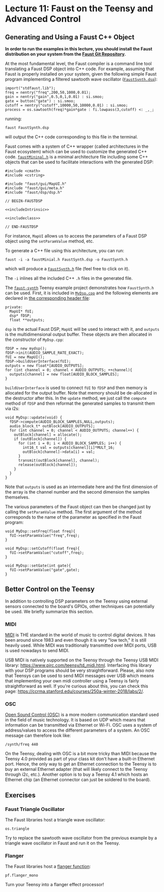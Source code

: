 # Lecture 11: Faust on the Teensy and Advanced Control

## Generating and Using a Faust C++ Object

**In order to run the examples in this lecture, you should install the Faust distribution on your system from the [Faust Git Repository](https://github.com/grame-cncm/faust).**

At the most fundamental level, the Faust compiler is a command line tool translating a Faust DSP object into C++ code. For example, assuming that Faust is properly installed on your system, given the following simple Faust program implementing a filtered sawtooth wave oscillator ([`FaustSynth.dsp`](https://github.com/grame-cncm/embaudio/blob/master/faust/FaustSynth.dsp)):

```
import("stdfaust.lib");
freq = nentry("freq",200,50,1000,0.01);
gain = nentry("gain",0.5,0,1,0.01) : si.smoo;
gate = button("gate") : si.smoo;
cutoff = nentry("cutoff",10000,50,10000,0.01) : si.smoo;
process = os.sawtooth(freq)*gain*gate : fi.lowpass(3,cutoff) <: _,_;
```

running:

```
faust FaustSynth.dsp
```

will output the C++ code corresponding to this file in the terminal. 

Faust comes with a system of C++ wrapper (called architectures in the Faust ecosystem) which can be used to customize the generated C++ code. [`faustMininal.h`](https://github.com/grame-cncm/embaudio/blob/master/faust/faustMinimal.h) is a minimal architecture file including some C++ objects that can be used to facilitate interactions with the generated DSP:

```
#include <cmath>
#include <cstring>

#include "faust/gui/MapUI.h"
#include "faust/gui/meta.h"
#include "faust/dsp/dsp.h"

// BEGIN-FAUSTDSP

<<includeIntrinsic>>

<<includeclass>>

// END-FAUSTDSP
```

For instance, `MapUI` allows us to access the parameters of a Faust DSP object using the `setParamValue` method, etc.

To generate a C++ file using this architecture, you can run:

```
faust -i -a faustMinial.h FaustSynth.dsp -o FaustSynth.h
```

which will produce a [`FaustSynth.h`](https://github.com/grame-cncm/embaudio/blob/master/examples/teensy/projects/faust-synth/FaustSynth.h) file (feel free to click on it).

The `-i` inlines all the included C++ `.h` files in the generated file.

The [`faust-synth`](https://github.com/grame-cncm/embaudio/blob/master/examples/teensy/projects/faust-synth) Teensy example project demonstrates how `FaustSynth.h` can be used. First, it is included in [`MyDsp.cpp`](https://github.com/grame-cncm/embaudio/blob/master/examples/teensy/projects/faust-synth/MyDsp.cpp) and the following elements are declared in [the corresponding header file](https://github.com/grame-cncm/embaudio/blob/master/examples/teensy/projects/faust-synth/MyDsp.h):

```
private:
  MapUI* fUI;
  dsp* fDSP;
  float **outputs;
```

`dsp` is the actual Faust DSP, `MapUI` will be used to interact with it, and `outputs` is the multidimensional output buffer. These objects are then allocated in the constructor of `MyDsp.cpp`:

```
fDSP = new mydsp();
fDSP->init(AUDIO_SAMPLE_RATE_EXACT);
fUI = new MapUI();
fDSP->buildUserInterface(fUI);
outputs = new float*[AUDIO_OUTPUTS];
for (int channel = 0; channel < AUDIO_OUTPUTS; ++channel){
  outputs[channel] = new float[AUDIO_BLOCK_SAMPLES];
}
```

`buildUserInterface` is used to connect `fUI` to `fDSP` and then memory is allocated for the output buffer. Note that memory should be de-allocated in the destructor after this. In the `update` method, we just call the `compute` method of `fDSP` and then reformat the generated samples to transmit them via i2s:

```
void MyDsp::update(void) {
  fDSP->compute(AUDIO_BLOCK_SAMPLES,NULL,outputs);
  audio_block_t* outBlock[AUDIO_OUTPUTS];
  for (int channel = 0; channel < AUDIO_OUTPUTS; channel++) {
    outBlock[channel] = allocate();
    if (outBlock[channel]) {
      for (int i = 0; i < AUDIO_BLOCK_SAMPLES; i++) {
        int16_t val = outputs[channel][i]*MULT_16;
        outBlock[channel]->data[i] = val;
      }
      transmit(outBlock[channel], channel);
      release(outBlock[channel]);
    }
  }
}
``` 

Note that `outputs` is used as an intermediate here and the first dimension of the array is the channel number and the second dimension the samples themselves. 

The various parameters of the Faust object can then be changed just by calling the `setParamValue` method. The first argument of the method corresponds to the name of the parameter as specified in the Faust program:

```
void MyDsp::setFreq(float freq){
  fUI->setParamValue("freq",freq);
}

void MyDsp::setCutoff(float freq){
  fUI->setParamValue("cutoff",freq);
}

void MyDsp::setGate(int gate){
  fUI->setParamValue("gate",gate);
}
```

## Better Control on the Teensy

In addition to controlling DSP parameters on the Teensy using external sensors connected to the board's GPIOs, other techniques can potentially be used. We briefly summarize this section.

### MIDI

[MIDI](https://en.wikipedia.org/wiki/MIDI) is THE standard in the world of music to control digital devices. It has been around since 1983 and even though it is very "low tech," it is still heavily used. While MIDI was traditionally transmitted over MIDI ports, USB is used nowadays to send MIDI.

USB MIDI is natively supported on the Teensy through the Teensy USB MIDI library: <https://www.pjrc.com/teensy/td_midi.html>. Interfacing this library with your DSP programs should be very straightforward. Please, also note that Teensys can be used to send MIDI messages over USB which means that implementing your own midi controller using a Teensy is fairly straightforward as well. If you're curious about this, you can check this page: <https://ccrma.stanford.edu/courses/250a-winter-2018/labs/2/>.

### OSC

[Open Sound Control (OSC)](https://en.wikipedia.org/wiki/Open_Sound_Control) is a more modern communication standard used in the field of music technology. It is based on UDP which means that information can be transmitted via Ethernet or Wi-Fi. OSC uses a system of address/values to access the different parameters of a system. An OSC message can therefore look like:

```
/synth/freq 440
```

On the Teensy, dealing with OSC is a bit more tricky than MIDI because the Teensy 4.0 provided as part of your class kit don't have a built-in Ethernet port. Hence, the only way to get an Ethernet connection to the Teensy is to buy an external Ethernet adapter (that will likely connect to the Teensy through i2c, etc.). Another option is to buy a Teensy 4.1 which hosts an Ethernet chip (an Ethernet connector can just be soldered to the board).

## Exercises

### Faust Triangle Oscillator

The Faust libraries host a triangle wave oscillator:

```
os.triangle
```

Try to replace the sawtooth wave oscillator from the previous example by a triangle wave oscillator in Faust and run it on the Teensy.

### Flanger

The Faust libraries host a [flanger function](https://faustlibraries.grame.fr/libs/phaflangers/#pfflanger_mono):

```
pf.flanger_mono
```

Turn your Teensy into a flanger effect processor!
